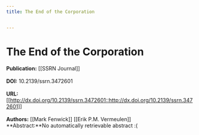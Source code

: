 ```yaml
---
title: The End of the Corporation


---
```


# The End of the Corporation

**Publication:** [[SSRN Journal]]<br><br>**DOI:** 10.2139/ssrn.3472601                                                                      
<br>**URL:**[[http://dx.doi.org/10.2139/ssrn.3472601::http://dx.doi.org/10.2139/ssrn.3472601]]<br><br>**Authors:** [[Mark Fenwick]] [[Erik P.M. Vermeulen]] <br>**Abstract:**No automatically retrievable abstract :(

